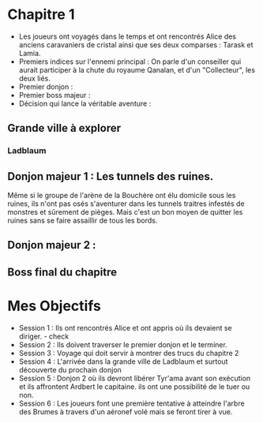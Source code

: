 # Chapitre 1
- Les joueurs ont voyagés dans le temps et ont rencontrés Alice des anciens caravaniers de cristal ainsi que ses deux comparses : Tarask et Lamia.
- Premiers indices sur l'ennemi principal : On parle d'un conseiller qui aurait participer à la chute du royaume Qanalan, et d'un "Collecteur", les deux liés.
- Premier donjon :
- Premier boss majeur :
- Décision qui lance la véritable aventure : 

## Grande ville à explorer
### Ladblaum

## Donjon majeur 1 : Les tunnels des ruines.
Même si le groupe de l'arène de la Bouchère ont élu domicile sous les ruines, ils n'ont pas osés s'aventurer dans les tunnels traitres infestés de monstres et sûrement de pièges. Mais c'est un bon moyen de quitter les ruines sans se faire assaillir de tous les bords.

## Donjon majeur 2 :

## Boss final du chapitre

# Mes Objectifs

- Session 1 : Ils ont rencontrés Alice et ont appris où ils devaient se diriger. - check
- Session 2 : Ils doivent traverser le premier donjon et le terminer.
- Session 3 : Voyage qui doit servir à montrer des trucs du chapitre 2
- Session 4 : L'arrivée dans la grande ville de Ladblaum et surtout découverte du prochain donjon
- Session 5 : Donjon 2 où ils devront libérer Tyr'ama avant son exécution et ils affrontent Ardbert le capitaine. ils ont une possibilité de le tuer ou non. 
- Session 6 : Les joueurs font une première tentative à atteindre l'arbre des Brumes à travers d'un aéronef volé mais se feront tirer à vue.

